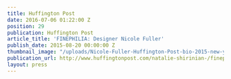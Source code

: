 ```yaml
---
title: Huffington Post
date: 2016-07-06 01:22:00 Z
position: 29
publication: Huffington Post
article_title: 'FINEPHILIA: Designer Nicole Fuller'
publish_date: 2015-08-20 00:00:00 Z
thumbnail_image: "/uploads/Nicole-Fuller-Huffington-Post-bio-2015-new-york-interior-designer-1.jpg"
publication_url: http://www.huffingtonpost.com/natalie-shirinian-/finephilia-designer-nicol_b_7919162.html
layout: press
---
```


